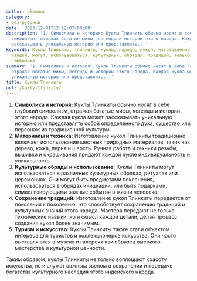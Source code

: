 ```yaml
---
author: olomouc
category:
- без-рубрики
date: '2023-12-01T12:12:07+00:00'
description: '1. Символика и история: Куклы Тлинкиты обычно носят в себе глубокий
  символизм, отражая богатые мифы, легенды и истории этого народа. Каждая кукла может
  рассказывать уникальную историю или представлять...'
keywords: Куклы Тлинкиты, тлинкиты, куклы, народа, кукол, изготовление, использование,
  каждой, могут, использоваться, культурных, обрядах, традиций, только, искусства,
  символика
summary: '1. Символика и история: Куклы Тлинкиты обычно носят в себе глубокий символизм,
  отражая богатые мифы, легенды и истории этого народа. Каждая кукла может рассказывать
  уникальную историю или представлять...'
title: Куклы Тлинкиты
url: /kukly-tlinkity/
---
```


1. **Символика и история:** Куклы Тлинкиты обычно носят в себе глубокий символизм, отражая богатые мифы, легенды и истории этого народа. Каждая кукла может рассказывать уникальную историю или представлять собой определенного духа, существо или персонаж из традиционной культуры.
1. **Материалы и техника:** Изготовление кукол Тлинкиты традиционно включает использование местных природных материалов, таких как дерево, кожа, перья и шерсть. Ручная работа и техники резьбы, вышивки и окрашивания придают каждой кукле индивидуальность и уникальность.
1. **Культурные обряды и использование:** Куклы Тлинкиты могут использоваться в различных культурных обрядах, ритуалах или церемониях. Они могут быть предметами поклонения, использоваться в обрядах инициации, или быть подарками, символизирующими важные события в жизни человека.
1. **Сохранение традиций:** Изготовление кукол Тлинкиты передается от поколения к поколению, что способствует сохранению традиций и культурных знаний этого народа. Мастера передают не только технические навыки, но и смысл каждой детали, делая процесс создания кукол более значимым.
1. **Туризм и искусство:** Куклы Тлинкиты также стали объектом интереса для туристов и коллекционеров искусства. Они часто выставляются в музеях и галереях как образец высокого мастерства и культурной ценности.

Таким образом, куклы Тлинкиты не только воплощают красоту искусства, но и служат важным звеном в сохранении и передаче богатства культурного наследия этого индейского народа.